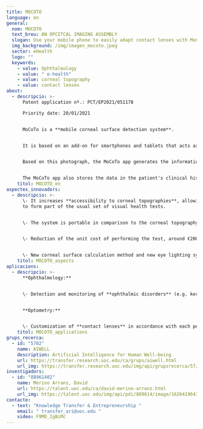```yaml
---
title: MOCOTO
language: en
general:
  nom: MOCOTO
  text_breu: AN OPCITCAL IMAGING ASSEMBLY
  slogan: Use your mobile phone to easily adapt contact lenses with MoCoTo
  img_background: /img/imagen_mocoto.jpeg
  sector: eHealth
  logo: ""
  keywords:
    - value: Ophthalmology
    - value: " e-health"
    - value: corneal topography
    - value: contact lenses
about:
  - descripcio: >-
      Patent application nº.: PCT/EP2021/051178

      Priority date: 20/01/2021


      MoCoTo is a **mobile corneal surface detection system**.


      It is based on an add-on for smartphones and tablets that acts as a camera lens. The add-on projects **specific lighting onto the eye surface** and the MoCoTo mobile app takes a photograph of it.


      Based on this photograph, the MoCoTo app generates the information necessary to create corneal elevation maps **using integrated calculation algorithms.** These maps form the patient's corneal topography, making it possible to assess their visual health.


      The MoCoTo app also stores the data in the patient's clinical history registered in the database server of the clinic/optician's shop. **This allows the eyesight professional** to access the patient's data and quickly and easily update them.
    titol: MOCOTO_en
aspectes_innovadors:
  - descripcio: >-
      \- It increases **accessibility to corneal topographies**, allowing them
      to form part of the usual set of visual health tests. 


      \- The system is portable in comparison to the corneal topography equipment available on the market. - Major **reduction in the manufacturing costs associated** with this type of equipment. 


      \- Reduction of the unit cost of performing the test, around €200, in comparison to the cost of current corneal topographies, **which is in excess of €3,000.** 


      \- New corneal surface calculation method and new eye lighting system that improves camera-eye alignment, **reducing the time it takes to calculate** the results and facilitating resolution changes in the test.
    titol: MOCOTO_aspects
aplicacions:
  - descripcio: >-
      **Ophthalmology:**


      \- Detection and monitoring of **ophthalmic disorders** (e.g. keratoconus). 


      **Optometry:**


      \- Customization of **contact lenses** in accordance with each person's needs.
    titol: MOCOTO_applications
grups_recerca:
  - id: "5702"
    name: AIWELL
    description: Artificial Intelligence for Human Well-being
    url: https://transfer.research.uoc.edu/ca/grups/aiwell.html
    url_img: https://transfer.research.uoc.edu/img/api/grupsrecerca/57/image/1594206271178
investigadors:
  - id: "88961402"
    name: Merino Arranz, David
    url: https://talent.uoc.edu/ca/david-merino-arranz.html
    url_img: https://talent.uoc.edu/img/api/pdi/889614/image/1626419643829
contacte:
  - text: "Knowledge Transfer & Entrepreneurship "
    email: " transfer_ari@uoc.edu "
    video: F9MD_IgBiMc
---
```

